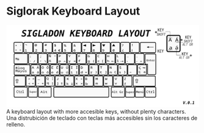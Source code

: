 # Siglorak Keyboard Layout

![Siglorak Layout]( sigladonKeyboardLayout.png)
A keyboard layout with more accesible keys, without plenty characters. <br>
Una distrubición de teclado con teclas más accesibles sin los caracteres de relleno.

